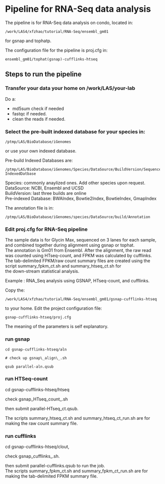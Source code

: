 # Pipeline for RNA-Seq data analysis

The pipeline is for RNA-Seq data analysis on condo, located in:

```
/work/LAS4/xfzhao/tutorial/RNA-Seq/ensembl_gm01
```

for gsnap and tophatp.

The configuration file for the pipeline is proj.cfg in:

```
ensembl_gm01/tophat(gsnap)-cufflinks-htseq
```

## Steps to run the pipeline

### Transfer your data your home on /work/LAS/your-lab

Do a:

* md5sum check if needed  
* fastqc if needed.  
* clean the reads if needed.

### Select the pre-built indexed database for your species in:

```
/ptmp/LAS/BioDatabase/iGenomes
```

or use your own indexed database.

  
Pre-build Indexed Databases are:

```
/ptmp/LAS/BioDatabase/iGenomes/Species/DataSource/BuildVersion/Sequence/Pre-IndexedDatbase
```

Species: commonly anaylized ones. Add other species upon request.  
DataSource: NCBI, Ensembl and UCSD  
BuildVersion: last three builds are online  
Pre-indexed Database: BWAIndex, Bowtie2Index, BowtieIndex, GmapIndex

The annotation file is in:

```
/ptmp/LAS/BioDatabase/iGenomes/species/DataSource/build/Annotation
```

### Edit proj.cfg for RNA-Seq pipeline

The sample data is for Glycin Max, sequenced on 3 lanes for each sample, and combined together during alignment using gsnap or tophat.  
The annotation is Gm01 from Ensembl. After the alignment, the raw read was counted using HTseq-count, and FPKM was calculated by cufflinks.  
The tab-delimited FPKM/raw count summary files are created using the script summary\_fpkm\_ct.sh and summary\_htseq\_ct.sh for  
the down-stream statistical analysis.

Example : RNA\_Seq analysis using GSNAP, HTseq-count, and cufflinks.

Copy the:

```
/work/LAS4/xfzhao/tutorial/RNA-Seq/ensembl_gm01/gsnap-cufflinks-htseq
```

to your home. Edit the project configuration file:

```
gsnap-cufflinks-htseq/proj.cfg
```

The meaning of the parameters is self explanatory.

### run gsnap

```
cd gsnap-cufflinks-htseq/aln

# check up gsnap\_align\_.sh

qsub parallel-aln.qsub
```

### run HTSeq-count

cd gsnap-cufflinks-htseq/htseq

check gsnap\_HTseq\_count\_.sh

then submit parallel-HTseq\_ct.qsub.

The scripts summary\_htseq\_ct.sh and summary\_htseq\_ct\_run.sh are for making the raw count summary file.

### run cufflinks

cd gsnap-cufflinks-htseq/clout,

check gsnap\_cufflinks\_.sh.

then submit parallel-cufflinks.qsub to run the job.  
The scripts summary\_fpkm\_ct.sh and summary\_fpkm\_ct\_run.sh are for making the tab-delimited FPKM summary file.